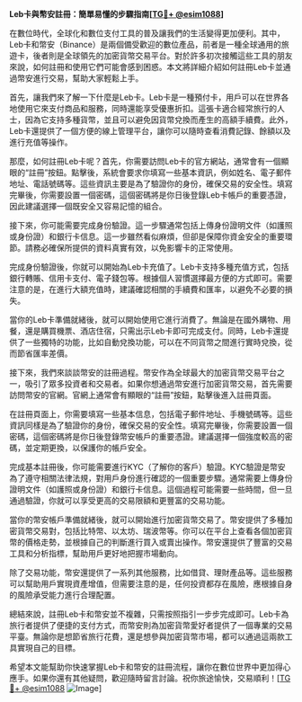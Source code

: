 **Leb卡與幣安註冊：簡單易懂的步驟指南[[TG💪+ @esim1088](https://t.me/s/esim1088)]**

在數位時代，全球化和數位支付工具的普及讓我們的生活變得更加便利。其中，Leb卡和幣安（Binance）是兩個備受歡迎的數位產品，前者是一種全球通用的旅遊卡，後者則是全球領先的加密貨幣交易平台。對於許多初次接觸這些工具的朋友來說，如何註冊和使用它們可能會感到困惑。本文將詳細介紹如何註冊Leb卡並通過幣安進行交易，幫助大家輕鬆上手。

首先，讓我們來了解一下什麼是Leb卡。Leb卡是一種預付卡，用戶可以在世界各地使用它來支付商品和服務，同時還能享受優惠折扣。這張卡適合經常旅行的人士，因為它支持多種貨幣，並且可以避免因貨幣兌換而產生的高額手續費。此外，Leb卡還提供了一個方便的線上管理平台，讓你可以隨時查看消費記錄、餘額以及進行充值等操作。

那麼，如何註冊Leb卡呢？首先，你需要訪問Leb卡的官方網站，通常會有一個顯眼的“註冊”按鈕。點擊後，系統會要求你填寫一些基本資訊，例如姓名、電子郵件地址、電話號碼等。這些資訊主要是為了驗證你的身份，確保交易的安全性。填寫完畢後，你需要設置一個密碼，這個密碼將是你日後登錄Leb卡帳戶的重要憑證，因此建議選擇一個既安全又容易記憶的組合。

接下來，你可能需要完成身份驗證。這一步驟通常包括上傳身份證明文件（如護照或身份證）和銀行卡信息。這一步雖然看似麻煩，但卻是保障你資金安全的重要環節。請務必確保所提供的資料真實有效，以免影響卡的正常使用。

完成身份驗證後，你就可以開始為Leb卡充值了。Leb卡支持多種充值方式，包括銀行轉賬、信用卡支付、電子錢包等。根據個人習慣選擇最方便的方式即可。需要注意的是，在進行大額充值時，建議確認相關的手續費和匯率，以避免不必要的損失。

當你的Leb卡準備就緒後，就可以開始使用它進行消費了。無論是在國外購物、用餐，還是購買機票、酒店住宿，只需出示Leb卡即可完成支付。同時，Leb卡還提供了一些獨特的功能，比如自動兌換功能，可以在不同貨幣之間進行實時兌換，從而節省匯率差價。

接下來，我們來談談幣安的註冊過程。幣安作為全球最大的加密貨幣交易平台之一，吸引了眾多投資者和交易者。如果你想通過幣安進行加密貨幣交易，首先需要訪問幣安的官網。官網上通常會有顯眼的“註冊”按鈕，點擊後進入註冊頁面。

在註冊頁面上，你需要填寫一些基本信息，包括電子郵件地址、手機號碼等。這些資訊同樣是為了驗證你的身份，確保交易的安全性。填寫完畢後，你需要設置一個密碼，這個密碼將是你日後登錄幣安帳戶的重要憑證。建議選擇一個強度較高的密碼，並定期更換，以保護你的帳戶安全。

完成基本註冊後，你可能需要進行KYC（了解你的客戶）驗證。KYC驗證是幣安為了遵守相關法律法規，對用戶身份進行確認的一個重要步驟。通常需要上傳身份證明文件（如護照或身份證）和銀行卡信息。這個過程可能需要一些時間，但一旦通過驗證，你就可以享受更高的交易限額和更豐富的交易功能。

當你的幣安帳戶準備就緒後，就可以開始進行加密貨幣交易了。幣安提供了多種加密貨幣交易對，包括比特幣、以太坊、瑞波幣等。你可以在平台上查看各個加密貨幣的價格走勢，並根據自己的判斷進行買入或賣出操作。幣安還提供了豐富的交易工具和分析指標，幫助用戶更好地把握市場動向。

除了交易功能，幣安還提供了一系列其他服務，比如借貸、理財產品等。這些服務可以幫助用戶實現資產增值，但需要注意的是，任何投資都存在風險，應根據自身的風險承受能力進行合理配置。

總結來說，註冊Leb卡和幣安並不複雜，只需按照指引一步步完成即可。Leb卡為旅行者提供了便捷的支付方式，而幣安則為加密貨幣愛好者提供了一個專業的交易平臺。無論你是想節省旅行花費，還是想參與加密貨幣市場，都可以通過這兩款工具實現自己的目標。

希望本文能幫助你快速掌握Leb卡和幣安的註冊流程，讓你在數位世界中更加得心應手。如果你還有其他疑問，歡迎隨時留言討論。祝你旅途愉快，交易順利！[[TG💪+ @esim1088](https://t.me/s/esim1088) ![Image](https://i.postimg.cc/4NQfJmqS/Snipaste-2025-05-13-00-14-12.png)]
